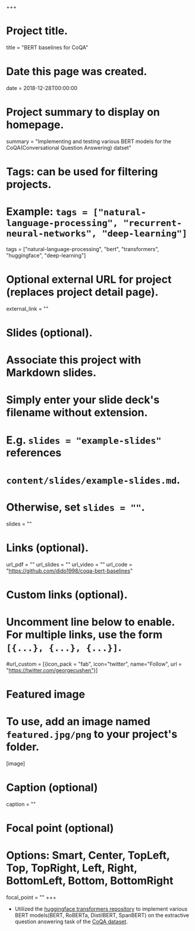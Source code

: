 +++
# Project title.
title = "BERT baselines for CoQA"

# Date this page was created.
date = 2018-12-28T00:00:00

# Project summary to display on homepage.
summary = "Implementing and testing various BERT models for the CoQA(Conversational Question Answering) datset"

# Tags: can be used for filtering projects.
# Example: `tags = ["natural-language-processing", "recurrent-neural-networks", "deep-learning"]`
tags = ["natural-language-processing", "bert", "transformers", "huggingface", "deep-learning"]

# Optional external URL for project (replaces project detail page).
external_link = ""

# Slides (optional).
#   Associate this project with Markdown slides.
#   Simply enter your slide deck's filename without extension.
#   E.g. `slides = "example-slides"` references 
#   `content/slides/example-slides.md`.
#   Otherwise, set `slides = ""`.
slides = ""

# Links (optional).
url_pdf = ""
url_slides = ""
url_video = ""
url_code = "https://github.com/dido1998/coqa-bert-baselines"

# Custom links (optional).
#   Uncomment line below to enable. For multiple links, use the form `[{...}, {...}, {...}]`.
#url_custom = [{icon_pack = "fab", icon="twitter", name="Follow", url = "https://twitter.com/georgecushen"}]

# Featured image
# To use, add an image named `featured.jpg/png` to your project's folder. 
[image]
  # Caption (optional)
  caption = ""
  
  # Focal point (optional)
  # Options: Smart, Center, TopLeft, Top, TopRight, Left, Right, BottomLeft, Bottom, BottomRight
  focal_point = ""
+++

<ul>
<li> Utilized the <a href = "https://github.com/huggingface/transformers" target = "_blank">huggingface transformers repository</a> to implement various BERT models(BERT, RoBERTa, DistilBERT, SpanBERT) on the extractive question answering task of the <a href = "https://stanfordnlp.github.io/coqa/" target="_blank">CoQA dataset</a>.</li>
</ul>

